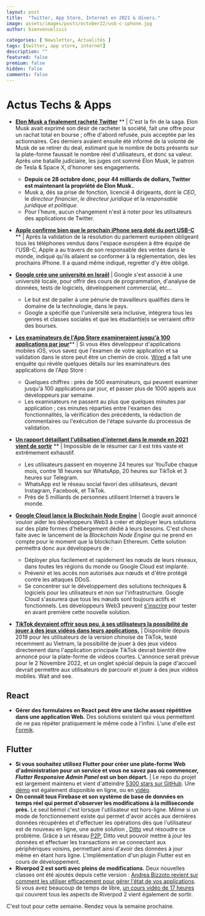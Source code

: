 ```yaml
---
layout: post
title:  "Twitter, App Store, Internet en 2021 & divers."
image: assets/images/posts/october22/usb-c-iphone.jpg
author: bienvenuelisis

categories: [ Newsletter, Actualités ]
tags: [twitter, app store, internet]
description: ""
featured: false
premium: false
hidden: false
comments: false
---
```

# Actus Techs & Apps

- [**Elon Musk a finalement racheté Twitter**](https://kulturegeek.fr/news-268684/elon-musk-devient-proprietaire-twitter-licencie-dirigeants) ** | C'est la fin de la saga. Elon Musk avait exprimé son désir de racheter la société, fait une offre pour un rachat total en bourse ; offre d'abord refusée, puis acceptée par les actionnaires. Ces derniers avaient ensuite été informé de la volonté de Musk de se retirer du deal, estimant que le nombre de bots présents sur la plate-forme faussait le nombre réel d'utilisateurs, et donc sa valeur.
  Après une bataille judiciaire, les juges ont sommé Elon Musk, le patron de Tesla & Space X, d'honorer ses engagements.

  - **Depuis ce 28 octobre donc, pour 44 milliards de dollars, Twitter est maintenant la propriété de Elon Musk.**.
  - Musk a, dès sa prise de fonction, licencié 4 dirigeants, dont le *CEO*, le *directeur financier*, *le directeur juridique* et la *responsable juridique et politique*.
  - Pour l'heure, aucun changement n'est à noter pour les utilisateurs des applications de Twitter.
- [**Apple confirme bien que le prochain iPhone sera doté du port USB-C**](https://www.theverge.com/2022/10/26/23423977/iphone-usb-c-eu-law-joswiak-confirms-compliance-lightning) ** | Après la validation de la résolution du parlement européen obligeant tous les téléphones vendus dans l'espace européen à être équipé de l'USB-C, Apple a au travers de son responsable des ventes dans le monde, indiqué qu'ils allaient se conformer à la réglementation, dès les prochains iPhone. Il a quand même indiqué, regretter d'y être obligé.
- [**Google crée une université en Israël**](https://www.reuters.com/technology/google-sets-up-high-tech-school-israeli-university-2022-10-24/) | Google s'est associé à une université locale, pour offrir des cours de programmation, d'analyse de données, tests de logiciels, développement commercial, etc...

  - Le but est de palier à une pénurie de travailleurs qualifiés dans le domaine de la technologie, dans le pays.
  - Google a spécifié que l'université sera inclusive, intégrera tous les genres et classes sociales et que les étudiant(e)s se verraient offrir des bourses.
- [**Les examinateurs de l'App Store examineraient jusqu'à 100 applications par jour**](https://www.wired.com/story/apples-app-store-review-fix-fails-placate-developers/)** | Si vous êtes développeur d'applications mobiles iOS, vous savez que l'examen de votre application et sa validation dans le store peut être un chemin de croix. [Wired](https://wired.com) a fait une enquête qui révèle quelques détails sur les examinateurs des applications de l'App Store :

  - Quelques chiffres : près de 500 examinateurs, qui peuvent examiner jusqu'à 100 applications par jour, et passer plus de 1000 appels aux développeurs par semaine.
  - Les examinateurs ne passent au plus que quelques minutes par application ; ces minutes réparties entre l'examen des fonctionnalités, la vérification des précédents, la rédaction de commentaires ou l'exécution de l'étape suivante du processus de validation.
- [**Un rapport détaillant l'utilisation d'internet dans le monde en 2021 vient de sortir**](https://wearesocial.com/fr/blog/2022/01/digital-2022-une-nouvelle-annee-de-croissance-exceptionnelle/) ** | Impossible de le résumer car il est très vaste et extrêmement exhaustif.

  - Les utilisateurs passent en moyenne 24 heures sur YouTube chaque mois, contre 18 heures sur WhatsApp, 20 heures sur TikTok et 3 heures sur Telegram.
  - WhatsApp est le réseau social favori des utilisateurs, devant Instagram, Facebook, et TikTok.
  - Près de 5 milliards de personnes utilisent Internet à travers le monde.
- [**Google Cloud lance la Blockchain Node Engine**](https://cloud.google.com/blog/products/infrastructure-modernization/introducing-blockchain-node-engine?hl=en) | Google avait annoncé vouloir aider les développeurs Web3 à créer et déployer leurs solutions sur des plate formes d'hébergement dédié à leurs besoins. C'est chose faite avec le lancement de la *Blockchain Node Engine* qui ne prend en compte pour le moment que la blockchain Ethereum. Cette solution permettra donc aux développeurs de :

  - Déployer plus facilement et rapidement les nœuds de leurs réseaux, dans toutes les régions du monde ou Google Cloud est implanté.
  - Prévenir et les accès non autorisés aux nœuds et d'être protégé contre les attaques DDoS.
  - Se concentrer sur le développement des solutions techniques & logiciels pour les utilisateurs et non sur l'infrastructure.
    Google  Cloud s'assurera que tous les nœuds sont toujours actifs et fonctionnels.
    Les développeurs Web3 peuvent [s&#39;inscrire](https://inthecloud.withgoogle.com/su-web3-blockchain-node-engine/cs-bsm.html?_ga=2.48803808.-752270845.1665296110&_gl=1*skzon7*_ga*NzUyMjcwODQ1LjE2NjUyOTYxMTA.*_ga_WH2QY8WWF5*MTY2NzEzMTU2Ny4zLjEuMTY2NzEzMTc0Ni4wLjAuMA..) pour tester en avant première cette nouvelle solution.
- [**TikTok devraient offrir sous peu, à ses utilisateurs la possibilité de jouer à des jeux vidéos dans leurs applications.**](https://9to5mac.com/2022/10/27/tiktok-gaming-2/) | Disponible depuis 2019 pour les utilisateurs de la version chinoise de TikTok, testé récemment au Vietnam, la possibilité de jouer à des jeux vidéos directement dans l'application principale TikTok devrait bientôt être annoncé pour la plate-forme de vidéos courtes. L'annonce serait prévue pour le 2 Novembre 2022, et un onglet spécial depuis la page d'accueil devrait permettre aux utilisateurs de parcourir et jouer à des jeux vidéos mobiles. Wait and see.

## React

- **Gérer des formulaires en React peut être une tâche assez répétitive dans une application Web.**
  Des solutions existent qui vous permettent de ne pas répéter pratiquement le même code à l'infini. L'une d'elle est [Formik](https://dev.to/franklin030601/dynamic-forms-with-formik-and-react-js-3no1).

## Flutter

- **Si vous souhaitez utilisez Flutter pour créer une plate-forme Web d'administration pour un service et vous ne savez pas où commencer, *Flutter Responsive Admin Panel* est un bon départ.** | Le repo du projet est largement maintenu et vient d'atteindre [5300 stars sur GitHub](https://github.com/abuanwar072/Flutter-Responsive-Admin-Panel-or-Dashboard). Une [démo](https://abuanwar072.github.io/Flutter-Responsive-Admin-Panel-or-Dashboard/#/) est également disponible en ligne, ou en [vidéo](https://www.youtube.com/watch?v=_uOgXpEHNbc).
- **On connaît tous Firebase et son système de base de données en temps réel qui permet d'observer les modifications à la milliseconde près.**  Le seul bémol c'est lorsque l'utilisateur est hors-ligne. Même si un mode de fonctionnement existe qui permet d'avoir accès aux dernières données récupérées et d'effectuer les opérations dès que l'utilisateur est de nouveau en ligne, une autre solution , [Ditto](https://www.ditto.live/) veut résoudre ce problème. Grâce à un réseau [P2P](https://fr.wikipedia.org/wiki/Pair-%C3%A0-pair), Ditto veut pouvoir mettre à jour les données et effectuer les transactions en se connectant aux périphériques voisins, permettant ainsi d'avoir des données à jour même en étant hors ligne.
  L'implémentation d'un plugin Flutter est en cours de développement.
- **Riverpod 2 est sorti avec pleins de modifications.** Deux nouvelles classes ont été ajoutés depuis cette version : [Andrea Bizzoto revient sur comment les utiliser efficacement pour gérer l&#39;état de vos applications](https://codewithandrea.com/articles/flutter-riverpod-async-notifier/).
  Si vous avez beaucoup de temps de libre, [un cours vidéo de 17 heures](https://www.youtube.com/watch?app=desktop&v=vtGCteFYs4M&feature=youtu.be) qui couvrent tous les aspects de Riverpod 2 vient également de sortir.

C'est tout pour cette semaine. Rendez vous la semaine prochaine.
